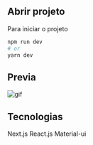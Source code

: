 ## Abrir projeto

Para iniciar o projeto

```bash
npm run dev
# or
yarn dev
```

## Previa
![gif](/public/giff.gif)

## Tecnologias

Next.js
React.js
Material-ui